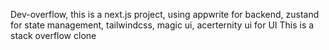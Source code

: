 Dev-overflow, this is a next.js project, using appwrite for backend, zustand for state management, tailwindcss, magic ui, acerternity ui for UI
This is a stack overflow clone